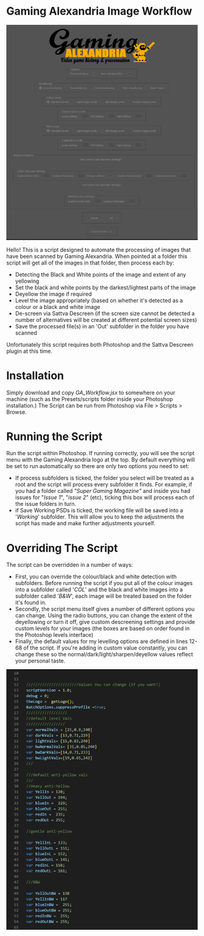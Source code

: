 # Gaming Alexandria Image Workflow 

![Screenshot of the script menu](https://github.com/Mechafatnick/GA-Image-Workflow/blob/main/Screenshot.png)

Hello! This is a script designed to automate the processing of images that have been scanned by Gaming Alexandria. When pointed at a folder this script will get all of the images in that folder, then process each by:

 - Detecting the Black and White points of the image and extent of any yellowing
 - Set the black and white points by the darkest/lightest parts of the image
 - Deyellow the image if required
 - Level the image appropriately (based on whether it's detected as a colour or a black and white image
 - De-screen via Sattva Descreen (if the screen size cannot be detected a number of alternatives will be created at different potential screen sizes)
 - Save the processed file(s) in an 'Out' subfolder in the folder you have scanned

Unfortunately this script requires both Photoshop and the Sattva Descreen plugin at this time.

# Installation

Simply download and copy *GA_Workflow.jsx* to somewhere on your machine (such as the Presets/scripts folder inside your Photoshop installation.) The Script can be run from Photoshop via File > Scripts > Browse.

# Running the Script
Run the script within Photoshop. If running correctly, you will see the script menu with the Gaming Alexandria logo at the top. By default everything will be set to run automatically so there are only two options you need to set:

 - If process subfolders is ticked, the folder you select will be treated as a root and the script will process every subfolder it finds. For example, if you had a folder called *"Super Gaming Magazine"* and inside you had issues for "*Issue 1*", "*issue 2*" (etc), ticking this box will process each of the issue folders in turn.
 - if Save Working PSDs is ticked, the working file will be saved into a '*Working*' subfolder. This will allow you to keep the adjustments the script has made and make further adjustments yourself.

# Overriding The Script

The script can be overridden in a number of ways:

 - First, you can override the colour/black and white detection with  subfolders. Before running the script if you put all of the colour images into a subfolder called '*COL*' and the black and white images into a subfolder called *'B&W*', each image will be treated based on the folder it's found in.
 - Secondly, the script menu itself gives a number of different options you can change. Using the radio buttons, you can change the extent of the deyellowing or turn it off, give custom descreening settings and provide custom levels for your images (the boxes are based on order found in the Photoshop levels interface)
 - Finally, the default values for my levelling options are defined in lines 12-68 of the script. If you're adding in custom value constantly, you can change these so the normal/dark/light/sharpen/deyellow values reflect your personal taste.
 
![Editable Script Values](https://github.com/Mechafatnick/GA-Image-Workflow/blob/main/ScriptValues.png?raw=true)

